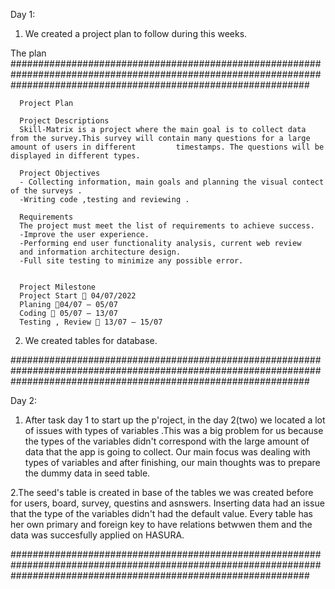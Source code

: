 Day 1: 
 1. We created a project plan to follow during this weeks.
  
  The plan
   ######################################################################################################################################################################
  
      Project Plan

      Project Descriptions
      Skill-Matrix is a project where the main goal is to collect data from the survey.This survey will contain many questions for a large amount of users in different         timestamps. The questions will be displayed in different types.

      Project Objectives
      - Collecting information, main goals and planning the visual contect of the surveys .
      -Writing code ,testing and reviewing .

      Requirements
      The project must meet the list of requirements to achieve success.
      -Improve the user experience.
      -Performing end user functionality analysis, current web review
      and information architecture design.
      -Full site testing to minimize any possible error.


      Project Milestone
      Project Start  04/07/2022
      Planing 04/07 – 05/07
      Coding  05/07 – 13/07
      Testing , Review  13/07 – 15/07
      
       
  2. We created tables for database.

######################################################################################################################################################################

Day 2:


 1. After task day 1 to start up the p'roject, 
 in the day 2(two) we located a lot of issues with types of variables .This was a big problem for us because the types of the variables didn't correspond with the       large amount of data that the app is going to collect.
 Our main focus was dealing with types of variables and after finishing, our main thoughts was to prepare the dummy data in seed table. 


 2.The seed's table is created in base of the tables we was created before for users, board, survey, questins and asnswers. Inserting data had an issue that the type of the variables didn't had the default value. Every table has her own primary and foreign key to have relations betwwen them and the data was succesfully applied on HASURA.

######################################################################################################################################################################



 

  
